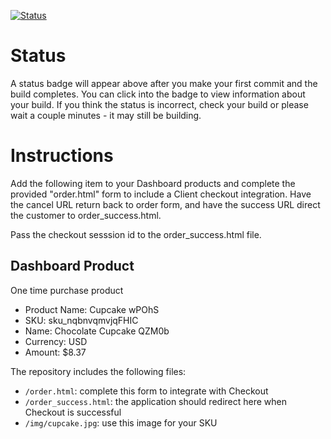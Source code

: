 [![Status](https://img.shields.io/badge/status-BUILDING%20COMMIT:%209d27d1c397c04fc2dced5b9aba5bfb1635693fb4-yellow.svg)](https://github.com/lorence-crowdbotics/bakery_scaffold_YoAL5BzkmRlnCXS0/commit/9d27d1c397c04fc2dced5b9aba5bfb1635693fb4)


# Status

A status badge will appear above after you make your first commit and the build completes. You can click into the badge to view information about your build. If you think the status is incorrect, check your build or please wait a couple minutes - it may still be building.

# Instructions

Add the following item to your Dashboard products and complete the provided "order.html" form to include a Client checkout integration. Have the cancel URL return back to order form, and have the success URL direct the customer to order_success.html.

Pass the checkout sesssion id to the order_success.html file.

## Dashboard Product
One time purchase product
* Product Name: Cupcake wPOhS
* SKU: sku_nqbnvqmvjqFHIC
* Name: Chocolate Cupcake QZM0b
* Currency: USD
* Amount: $8.37

The repository includes the following files:
* `/order.html`: complete this form to integrate with Checkout
* `/order_success.html`: the application should redirect here when Checkout is successful
* `/img/cupcake.jpg`: use this image for your SKU
